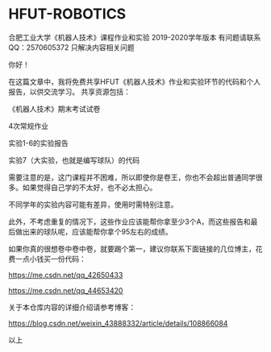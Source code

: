 # HFUT-ROBOTICS
合肥工业大学《机器人技术》课程作业和实验 2019-2020学年版本 有问题请联系QQ：2570605372 只解决内容相关问题

你好！

在这篇文章中，我将免费共享HFUT《机器人技术》作业和实验环节的代码和个人报告，以供交流学习。
共享资源包括：

《机器人技术》期末考试试卷

4次常规作业

实验1-6的实验报告

实验7（大实验，也就是编写球队）的代码

需要注意的是，这门课程并不困难，所以即使你是卷王，你也不会超出普通同学很多。如果觉得自己学的不太好，也不必太担心。

不同学年的实验内容可能有差异，使用时需特别注意。

此外，不考虑重复的情况下，这些作业应该能帮你拿至少3个A，而这些报告和最后做出来的球队呢，应该能帮你拿个95左右的成绩。

如果你真的很想卷中卷中卷，就要踢个第一，建议你联系下面链接的几位博主，花费一点小钱买一份代码：

https://me.csdn.net/qq_42650433

https://me.csdn.net/qq_44653420

关于本仓库内容的详细介绍请参考博客：

https://blog.csdn.net/weixin_43888332/article/details/108866084

以上
